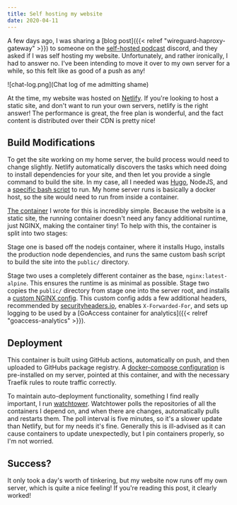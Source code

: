 ```yaml
---
title: Self hosting my website
date: 2020-04-11
---
```


A few days ago, I was sharing a [blog post]({{< relref "wireguard-haproxy-gateway" >}}) to someone on the [self-hosted podcast](https://selfhosted.show/) discord, and they asked if I was self hosting my website. Unfortunately, and rather ironically, I had to answer no. I've been intending to move it over to my own server for a while, so this felt like as good of a push as any!

![chat-log.png](Chat log of me admitting shame)

At the time, my website was hosted on [Netlify](https://www.netlify.com/). If you're looking to host a static site, and don't want to run your own servers, netlify is the right answer! The performance is great, the free plan is wonderful, and the fact content is distributed over their CDN is pretty nice!

## Build Modifications

To get the site working on my home server, the build process would need to change slightly. Netlify automatically discovers the tasks which need doing to install dependencies for your site, and then let you provide a single command to build the site. In my case, all I needed was [Hugo](https://gohugo.io/), NodeJS, and a [specific bash script](https://github.com/RealOrangeOne/theorangeone.net/blob/master/scripts/build.sh) to run. My home server runs is basically a docker host, so the site would need to run from inside a container.

[The container](https://github.com/RealOrangeOne/theorangeone.net/blob/master/Dockerfile) I wrote for this is incredibly simple. Because the website is a static site, the running container doesn't need any fancy additional runtime, just NGINX, making the container tiny! To help with this, the container is split into two stages:

Stage one is based off the nodejs container, where it installs Hugo, installs the production node dependencies, and runs the same custom bash script to build the site into the `public/` directory.

Stage two uses a completely different container as the base, `nginx:latest-alpine`. This ensures the runtime is as minimal as possible. Stage two copies the `public/` directory from stage one into the server root, and installs a [custom NGINX config](https://github.com/RealOrangeOne/theorangeone.net/blob/master/nginx.conf). This custom config adds a few additional headers, recommended by [securityheaders.io](https://securityheaders.com/), enables `X-Forwarded-For`, and sets up logging to be used by a [GoAccess container for analytics]({{< relref "goaccess-analytics" >}}).

## Deployment

This container is built using GitHub actions, automatically on push, and then uploaded to GitHubs package registry. A [docker-compose configuration](https://github.com/RealOrangeOne/infrastructure/blob/master/ansible/roles/docker/files/theorangeone.net/docker-compose.yml) is pre-installed on my server, pointed at this container, and with the necessary Traefik rules to route traffic correctly.

To maintain auto-deployment functionality, something I find really important, I run [watchtower](https://containrrr.github.io/watchtower/). Watchtower polls the repositories of all the containers I depend on, and when there are changes, automatically pulls and restarts them. The poll interval is five minutes, so it's a slower update than Netlify, but for my needs it's fine. Generally this is ill-advised as it can cause containers to update unexpectedly, but I pin containers properly, so I'm not worried.

## Success?

It only took a day's worth of tinkering, but my website now runs off my own server, which is quite a nice feeling! If you're reading this post, it clearly worked!
